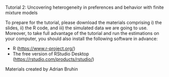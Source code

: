 Tutorial 2: Uncovering heterogeneity in preferences and behavior with finite mixture models

To prepare for the tutorial, please download the materials comprising i) the slides, ii) the R code, and iii) the simulated data we are going to use. Moreover, to take full advantage of the tutorial and run the estimations on your computer, you should also install the following software in advance:

- R (https://www.r-project.org/)
- The free version of RStudio Desktop (https://rstudio.com/products/rstudio/)

Materials created by Adrian Bruhin 
